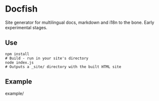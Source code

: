 # Docfish

Site generator for multilingual docs, markdown and i18n to the bone. Early experimental stages.

## Use

    npm install
    # Build - run in your site's directory
    node index.js
    # Outputs a _site/ directory with the built HTML site

## Example

example/
